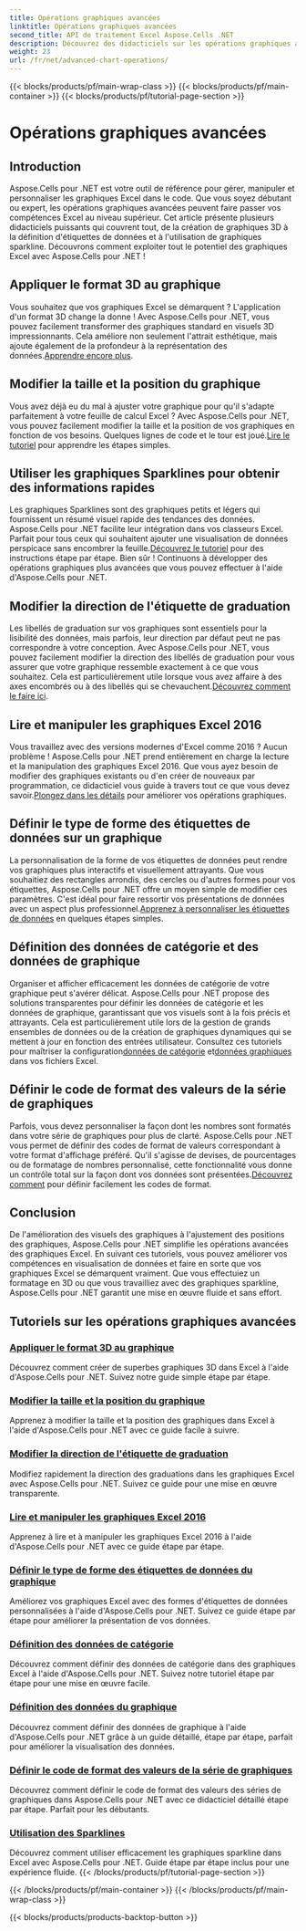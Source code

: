 ```yaml
---
title: Opérations graphiques avancées
linktitle: Opérations graphiques avancées
second_title: API de traitement Excel Aspose.Cells .NET
description: Découvrez des didacticiels sur les opérations graphiques avancées pour Aspose.Cells pour .NET, notamment les graphiques 3D, le dimensionnement des graphiques, les étiquettes de graduation et bien plus encore, avec des guides faciles à suivre.
weight: 23
url: /fr/net/advanced-chart-operations/
---
```


{{< blocks/products/pf/main-wrap-class >}}
{{< blocks/products/pf/main-container >}}
{{< blocks/products/pf/tutorial-page-section >}}

# Opérations graphiques avancées

## Introduction

Aspose.Cells pour .NET est votre outil de référence pour gérer, manipuler et personnaliser les graphiques Excel dans le code. Que vous soyez débutant ou expert, les opérations graphiques avancées peuvent faire passer vos compétences Excel au niveau supérieur. Cet article présente plusieurs didacticiels puissants qui couvrent tout, de la création de graphiques 3D à la définition d'étiquettes de données et à l'utilisation de graphiques sparkline. Découvrons comment exploiter tout le potentiel des graphiques Excel avec Aspose.Cells pour .NET !

## Appliquer le format 3D au graphique

Vous souhaitez que vos graphiques Excel se démarquent ? L'application d'un format 3D change la donne ! Avec Aspose.Cells pour .NET, vous pouvez facilement transformer des graphiques standard en visuels 3D impressionnants. Cela améliore non seulement l'attrait esthétique, mais ajoute également de la profondeur à la représentation des données.[Apprendre encore plus](./apply-3d-format-to-chart/).

## Modifier la taille et la position du graphique

 Vous avez déjà eu du mal à ajuster votre graphique pour qu'il s'adapte parfaitement à votre feuille de calcul Excel ? Avec Aspose.Cells pour .NET, vous pouvez facilement modifier la taille et la position de vos graphiques en fonction de vos besoins. Quelques lignes de code et le tour est joué.[Lire le tutoriel](./change-chart-size-and-position/) pour apprendre les étapes simples.

## Utiliser les graphiques Sparklines pour obtenir des informations rapides

 Les graphiques Sparklines sont des graphiques petits et légers qui fournissent un résumé visuel rapide des tendances des données. Aspose.Cells pour .NET facilite leur intégration dans vos classeurs Excel. Parfait pour tous ceux qui souhaitent ajouter une visualisation de données perspicace sans encombrer la feuille.[Découvrez le tutoriel](./using-sparklines/) pour des instructions étape par étape.
Bien sûr ! Continuons à développer des opérations graphiques plus avancées que vous pouvez effectuer à l'aide d'Aspose.Cells pour .NET.

## Modifier la direction de l'étiquette de graduation

 Les libellés de graduation sur vos graphiques sont essentiels pour la lisibilité des données, mais parfois, leur direction par défaut peut ne pas correspondre à votre conception. Avec Aspose.Cells pour .NET, vous pouvez facilement modifier la direction des libellés de graduation pour vous assurer que votre graphique ressemble exactement à ce que vous souhaitez. Cela est particulièrement utile lorsque vous avez affaire à des axes encombrés ou à des libellés qui se chevauchent.[Découvrez comment le faire ici](./change-tick-label-direction/).

## Lire et manipuler les graphiques Excel 2016

 Vous travaillez avec des versions modernes d'Excel comme 2016 ? Aucun problème ! Aspose.Cells pour .NET prend entièrement en charge la lecture et la manipulation des graphiques Excel 2016. Que vous ayez besoin de modifier des graphiques existants ou d'en créer de nouveaux par programmation, ce didacticiel vous guide à travers tout ce que vous devez savoir.[Plongez dans les détails](./read-and-manipulate-excel-2016-charts/) pour améliorer vos opérations graphiques.

## Définir le type de forme des étiquettes de données sur un graphique

La personnalisation de la forme de vos étiquettes de données peut rendre vos graphiques plus interactifs et visuellement attrayants. Que vous souhaitiez des rectangles arrondis, des cercles ou d'autres formes pour vos étiquettes, Aspose.Cells pour .NET offre un moyen simple de modifier ces paramètres. C'est idéal pour faire ressortir vos présentations de données avec un aspect plus professionnel.[Apprenez à personnaliser les étiquettes de données](./set-shape-type-of-data-labels-of-chart/) en quelques étapes simples.

## Définition des données de catégorie et des données de graphique

 Organiser et afficher efficacement les données de catégorie de votre graphique peut s'avérer délicat. Aspose.Cells pour .NET propose des solutions transparentes pour définir les données de catégorie et les données de graphique, garantissant que vos visuels sont à la fois précis et attrayants. Cela est particulièrement utile lors de la gestion de grands ensembles de données ou de la création de graphiques dynamiques qui se mettent à jour en fonction des entrées utilisateur. Consultez ces tutoriels pour maîtriser la configuration[données de catégorie](./setting-category-data/) et[données graphiques](./setting-chart-data/) dans vos fichiers Excel.

## Définir le code de format des valeurs de la série de graphiques

Parfois, vous devez personnaliser la façon dont les nombres sont formatés dans votre série de graphiques pour plus de clarté. Aspose.Cells pour .NET vous permet de définir des codes de format de valeurs correspondant à votre format d'affichage préféré. Qu'il s'agisse de devises, de pourcentages ou de formatage de nombres personnalisé, cette fonctionnalité vous donne un contrôle total sur la façon dont vos données sont présentées.[Découvrez comment](./set-values-format-code-of-chart-series/) pour définir facilement les codes de format.

## Conclusion

De l'amélioration des visuels des graphiques à l'ajustement des positions des graphiques, Aspose.Cells pour .NET simplifie les opérations avancées des graphiques Excel. En suivant ces tutoriels, vous pouvez améliorer vos compétences en visualisation de données et faire en sorte que vos graphiques Excel se démarquent vraiment. Que vous effectuiez un formatage en 3D ou que vous travailliez avec des graphiques sparkline, Aspose.Cells pour .NET garantit une mise en œuvre fluide et sans effort.

## Tutoriels sur les opérations graphiques avancées
### [Appliquer le format 3D au graphique](./apply-3d-format-to-chart/)
Découvrez comment créer de superbes graphiques 3D dans Excel à l'aide d'Aspose.Cells pour .NET. Suivez notre guide simple étape par étape.
### [Modifier la taille et la position du graphique](./change-chart-size-and-position/)
Apprenez à modifier la taille et la position des graphiques dans Excel à l'aide d'Aspose.Cells pour .NET avec ce guide facile à suivre.
### [Modifier la direction de l'étiquette de graduation](./change-tick-label-direction/)
Modifiez rapidement la direction des graduations dans les graphiques Excel avec Aspose.Cells pour .NET. Suivez ce guide pour une mise en œuvre transparente.
### [Lire et manipuler les graphiques Excel 2016](./read-and-manipulate-excel-2016-charts/)
Apprenez à lire et à manipuler les graphiques Excel 2016 à l'aide d'Aspose.Cells pour .NET avec ce guide étape par étape.
### [Définir le type de forme des étiquettes de données du graphique](./set-shape-type-of-data-labels-of-chart/)
Améliorez vos graphiques Excel avec des formes d'étiquettes de données personnalisées à l'aide d'Aspose.Cells pour .NET. Suivez ce guide étape par étape pour améliorer la présentation de vos données.
### [Définition des données de catégorie](./setting-category-data/)
Découvrez comment définir des données de catégorie dans des graphiques Excel à l'aide d'Aspose.Cells pour .NET. Suivez notre tutoriel étape par étape pour une mise en œuvre facile.
### [Définition des données du graphique](./setting-chart-data/)
Découvrez comment définir des données de graphique à l'aide d'Aspose.Cells pour .NET grâce à un guide détaillé, étape par étape, parfait pour améliorer la visualisation des données.
### [Définir le code de format des valeurs de la série de graphiques](./set-values-format-code-of-chart-series/)
Découvrez comment définir le code de format des valeurs des séries de graphiques dans Aspose.Cells pour .NET avec ce didacticiel détaillé étape par étape. Parfait pour les débutants.
### [Utilisation des Sparklines](./using-sparklines/)
Découvrez comment utiliser efficacement les graphiques sparkline dans Excel avec Aspose.Cells pour .NET. Guide étape par étape inclus pour une expérience fluide.
{{< /blocks/products/pf/tutorial-page-section >}}

{{< /blocks/products/pf/main-container >}}
{{< /blocks/products/pf/main-wrap-class >}}

{{< blocks/products/products-backtop-button >}}
